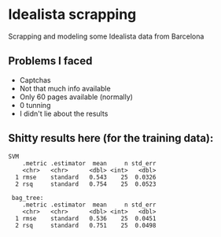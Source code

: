 # Idealista scrapping
Scrapping and modeling some Idealista data from Barcelona

## Problems I faced
+ Captchas
+ Not that much info available
+ Only 60 pages available (normally)
+ 0 tunning
+ I didn't lie about the results

## Shitty results here (for the training data):
    SVM
        .metric .estimator  mean     n std_err
        <chr>   <chr>      <dbl> <int>   <dbl>
      1 rmse    standard   0.543    25  0.0326
      2 rsq     standard   0.754    25  0.0523
      
     bag_tree:
        .metric .estimator  mean     n std_err
        <chr>   <chr>      <dbl> <int>   <dbl>
      1 rmse    standard   0.536    25  0.0451
      2 rsq     standard   0.751    25  0.0498
      
